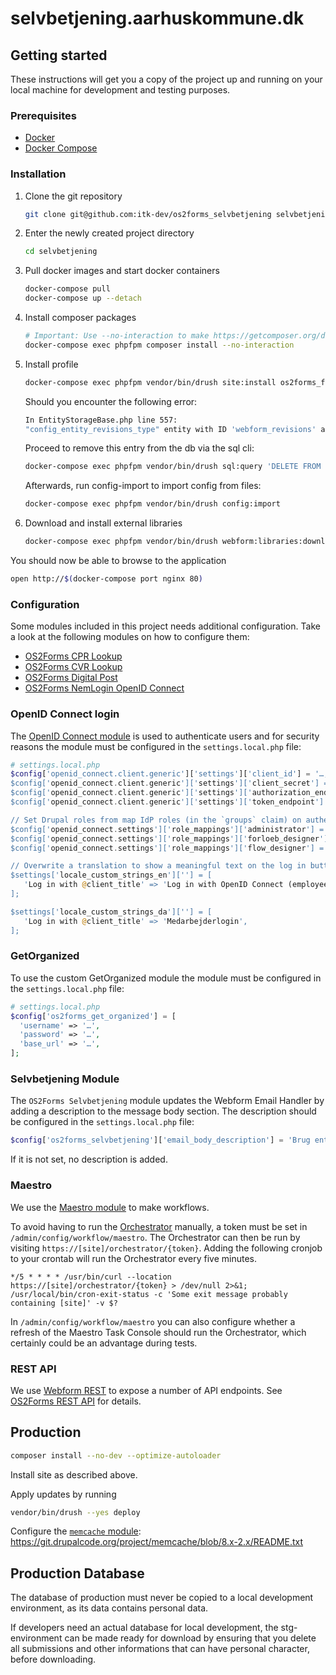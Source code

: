 # selvbetjening.aarhuskommune.dk

## Getting started

These instructions will get you a copy of the project up and running on your
local machine for development and testing purposes.

### Prerequisites

* [Docker](https://www.docker.com/)
* [Docker Compose](https://docs.docker.com/compose/)

### Installation

1. Clone the git repository

   ```sh
   git clone git@github.com:itk-dev/os2forms_selvbetjening selvbetjening
   ```

2. Enter the newly created project directory

   ```sh
   cd selvbetjening
   ```

3. Pull docker images and start docker containers

   ```sh
   docker-compose pull
   docker-compose up --detach
   ```

4. Install composer packages

   ```sh
   # Important: Use --no-interaction to make https://getcomposer.org/doc/06-config.md#discard-changes have effect.
   docker-compose exec phpfpm composer install --no-interaction
   ```

5. Install profile

   ```sh
   docker-compose exec phpfpm vendor/bin/drush site:install os2forms_forloeb_profile --existing-config
   ```

   Should you encounter the following error:

   ```sh
   In EntityStorageBase.php line 557:
   "config_entity_revisions_type" entity with ID 'webform_revisions' already exists.
   ```

   Proceed to remove this entry from the db via the sql cli:

   ```sh
   docker-compose exec phpfpm vendor/bin/drush sql:query 'DELETE FROM config WHERE name="config_entity_revisions.config_entity_revisions_type.webform_revisions";'
   ```

   Afterwards, run config-import to import config from files:

   ```sh
   docker-compose exec phpfpm vendor/bin/drush config:import
   ```

6. Download and install external libraries

   ```sh
   docker-compose exec phpfpm vendor/bin/drush webform:libraries:download
   ```

You should now be able to browse to the application

```sh
open http://$(docker-compose port nginx 80)
```

### Configuration

Some modules included in this project needs additional configuration.
Take a look at the following modules on how to configure them:

* [OS2Forms CPR Lookup](https://github.com/itk-dev/os2forms_cpr_lookup)
* [OS2Forms CVR Lookup](https://github.com/itk-dev/os2forms_cvr_lookup)
* [OS2Forms Digital Post](https://github.com/itk-dev/os2forms_digital_post)
* [OS2Forms NemLogin OpenID Connect](https://github.com/itk-dev/os2forms_nemlogin_openid_connect)

### OpenID Connect login

The [OpenID Connect module](https://www.drupal.org/project/openid_connect) is
used to authenticate users and for security reasons the module must be
configured in the `settings.local.php` file:

```php
# settings.local.php
$config['openid_connect.client.generic']['settings']['client_id'] = '…; // Get this from your IdP provider
$config['openid_connect.client.generic']['settings']['client_secret'] = '…'; // Get this from your IdP provider
$config['openid_connect.client.generic']['settings']['authorization_endpoint'] = '…'; // Get this from your OpenID Connect Discovery endpoint
$config['openid_connect.client.generic']['settings']['token_endpoint'] = '…'; // Get this from your OpenID Connect Discovery endpoint

// Set Drupal roles from map IdP roles (in the `groups` claim) on authentication.
$config['openid_connect.settings']['role_mappings']['administrator'] = ['AD-administrator'];
$config['openid_connect.settings']['role_mappings']['forloeb_designer'] = ['GG-Rolle-Digitaleworkflows-forloebsdesigner-prod'];
$config['openid_connect.settings']['role_mappings']['flow_designer'] = ['GG-Rolle-Digitaleworkflows-flowdesigner-prod'];

// Overwrite a translation to show a meaningful text on the log in button.
$settings['locale_custom_strings_en'][''] = [
   'Log in with @client_title' => 'Log in with OpenID Connect (employee)',
];

$settings['locale_custom_strings_da'][''] = [
   'Log in with @client_title' => 'Medarbejderlogin',
];
```

### GetOrganized

To use the custom GetOrganized module the module must be
configured in the `settings.local.php` file:

```php
# settings.local.php
$config['os2forms_get_organized'] = [
  'username' => '…',
  'password' => '…',
  'base_url' => '…',
];
```

### Selvbetjening Module

The `OS2Forms Selvbetjening` module updates the Webform Email Handler
by adding a description to the message body section. The
description should be configured in the `settings.local.php` file:

```php
$config['os2forms_selvbetjening']['email_body_description'] = 'Brug enten standardsvaret eller definer dit eget svar. Se <a href="https://os2forms.os2.eu/mail-tekster">OS2Forms Loop</a> for andre standarder og eksempler.';
```

If it is not set, no description is added.

### Maestro

We use the [Maestro module](https://www.drupal.org/project/maestro) to make workflows.

To avoid having to run the
[Orchestrator](https://www.drupal.org/docs/contributed-modules/maestro/installation#s-maestro-engine-also-know-as-the-orchestrator)
manually, a token must be set in
`/admin/config/workflow/maestro`. The Orchestrator can then be run by visiting
`https://[site]/orchestrator/{token}`.
Adding the following cronjob to your crontab will run
the Orchestrator every five minutes.

```cron
*/5 * * * * /usr/bin/curl --location https://[site]/orchestrator/{token} > /dev/null 2>&1; /usr/local/bin/cron-exit-status -c 'Some exit message probably containing [site]' -v $?
```

In `/admin/config/workflow/maestro` you can also configure
whether a refresh of the Maestro Task Console should run the Orchestrator,
which certainly could be an advantage during tests.

### REST API

We use [Webform REST](https://www.drupal.org/project/webform_rest) to expose a
number of API endpoints. See [OS2Forms REST
API](web/modules/custom/os2forms_rest_api/README.md) for details.

## Production

```sh
composer install --no-dev --optimize-autoloader
```

Install site as described above.

Apply updates by running

```sh
vendor/bin/drush --yes deploy
```

Configure the [`memcache` module](https://www.drupal.org/project/memcache):
<https://git.drupalcode.org/project/memcache/blob/8.x-2.x/README.txt>

## Production Database

The database of production must never be copied to a local development
environment, as its data contains personal data.

If developers need an actual database for local development, the stg-environment
can be made ready for download by ensuring that you delete all submissions and
other informations that can have personal character, before downloading.
